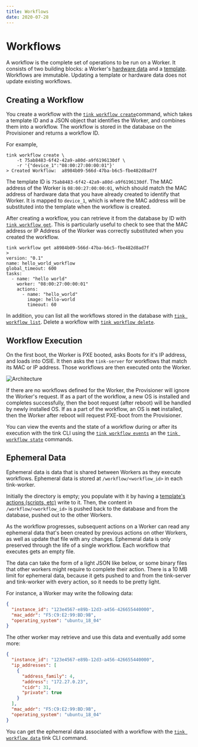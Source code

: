 ```yaml
---
title: Workflows
date: 2020-07-28
---
```


# Workflows

A workflow is the complete set of operations to be run on a Worker. It consists of two building blocks: a Worker's [hardware data](/about/hardware-data) and a [template](/about/templates). Workflows are immutable. Updating a template or hardware data does not update existing workflows.

## Creating a Workflow

You create a workflow with the [`tink workflow create`](/cli-reference/workflow/#tink-workflow-create)command, which takes a template ID and a JSON object that identifies the Worker, and combines them into a workflow. The workflow is stored in the database on the Provisioner and returns a workflow ID.

For example,

```
tink workflow create \
    -t 75ab8483-6f42-42a9-a80d-a9f6196130df \
    -r '{"device_1":"08:00:27:00:00:01"}'
> Created Workflow:  a8984b09-566d-47ba-b6c5-fbe482d8ad7f
```

The template ID is `75ab8483-6f42-42a9-a80d-a9f6196130df`. The MAC address of the Worker is `08:00:27:00:00:01`, which should match the MAC address of hardware data that you have already created to identify that Worker. It is mapped to `device_1`, which is where the MAC address will be substituted into the template when the workflow is created.

After creating a workflow, you can retrieve it from the database by ID with [`tink workflow get`](/cli-reference/workflow/#tink-workflow-get). This is particularly useful to check to see that the MAC address or IP Address of the Worker was correctly substituted when you created the workflow.

```
tink workflow get a8984b09-566d-47ba-b6c5-fbe482d8ad7f
>
version: "0.1"
name: hello_world_workflow
global_timeout: 600
tasks:
  - name: "hello world"
    worker: "08:00:27:00:00:01"
    actions:
      - name: "hello_world"
        image: hello-world
        timeout: 60
```

In addition, you can list all the workflows stored in the database with [`tink workflow list`](/cli-reference/workflow/#tink-workflow-list). Delete a workflow with [`tink workflow delete`](/cli-reference/workflow/#tink-workflow-delete).

## Workflow Execution

On the first boot, the Worker is PXE booted, asks Boots for it's IP address, and loads into OSIE. It then asks the `tink-server` for workflows that match its MAC or IP address. Those workflows are then executed onto the Worker.

![Architecture](/images/workflow-diagram.png)

If there are no workflows defined for the Worker, the Provisioner will ignore the Worker's request. If as a part of the workflow, a new OS is installed and completes successfully, then the boot request (after reboot) will be handled by newly installed OS. If as a part of the workflow, an OS is **not** installed, then the Worker after reboot will request PXE-boot from the Provisioner.

You can view the events and the state of a workflow during or after its execution with the tink CLI using the [`tink workflow events`](/cli-reference/workflow/#tink-workflow-events) an the [`tink workflow state`](/cli-reference/workflow/#tink-workflow-state) commands.

## Ephemeral Data

Ephemeral data is data that is shared between Workers as they execute workflows. Ephemeral data is stored at `/workflow/<workflow_id>` in each tink-worker.

Initially the directory is empty; you populate with it by having a [template's actions (scripts, etc)](/about/templates) write to it. Then, the content in `/workflow/<workflow_id>` is pushed back to the database and from the database, pushed out to the other Workers.

As the workflow progresses, subsequent actions on a Worker can read any ephemeral data that's been created by previous actions on other Workers, as well as update that file with any changes. Ephemeral data is only preserved through the life of a single workflow. Each workflow that executes gets an empty file.

The data can take the form of a light JSON like below, or some binary files that other workers might require to complete their action. There is a 10 MB limit for ephemeral data, because it gets pushed to and from the tink-server and tink-worker with every action, so it needs to be pretty light.

For instance, a Worker may write the following data:

```json
{
  "instance_id": "123e4567-e89b-12d3-a456-426655440000",
  "mac_addr": "F5:C9:E2:99:BD:9B",
  "operating_system": "ubuntu_18_04"
}
```

The other worker may retrieve and use this data and eventually add some more:

```json
{
  "instance_id": "123e4567-e89b-12d3-a456-426655440000",
  "ip_addresses": [
    {
      "address_family": 4,
      "address": "172.27.0.23",
      "cidr": 31,
      "private": true
    }
  ],
  "mac_addr": "F5:C9:E2:99:BD:9B",
  "operating_system": "ubuntu_18_04"
}
```

You can get the ephemeral data associated with a workflow with the [`tink workflow data`](/docs/cli-reference/workflow/#tink-workflow-data) tink CLI command.